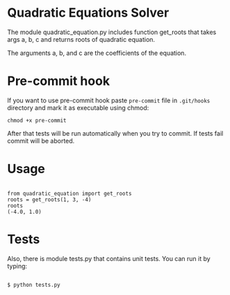 # Quadratic Equations Solver

The module quadratic_equation.py includes function get_roots
 that takes args a, b, c and returns roots of quadratic equation.

The arguments a, b, and c are the coefficients of the equation.

# Pre-commit hook

If you want to use pre-commit hook paste `pre-commit` file in
 `.git/hooks` directory and mark it as executable using chmod:

`chmod +x pre-commit`

After that tests will be run automatically when you try to commit.
 If tests fail commit will be aborted.

# Usage

```#!bash

from quadratic_equation import get_roots
roots = get_roots(1, 3, -4)
roots
(-4.0, 1.0)
```

# Tests

Also, there is module tests.py that contains unit tests. You can run it by typing:

```#!bash

$ python tests.py
```
